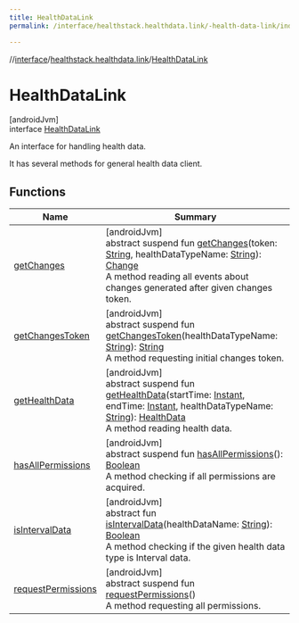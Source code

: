 ```yaml
---
title: HealthDataLink
permalink: /interface/healthstack.healthdata.link/-health-data-link/index.html

---
```

//[interface](../../../index.html)/[healthstack.healthdata.link](../index.html)/[HealthDataLink](index.html)



# HealthDataLink



[androidJvm]\
interface [HealthDataLink](index.html)

An interface for handling health data.



It has several methods for general health data client.



## Functions


| Name | Summary |
|---|---|
| [getChanges](get-changes.html) | [androidJvm]<br>abstract suspend fun [getChanges](get-changes.html)(token: [String](https://kotlinlang.org/api/latest/jvm/stdlib/kotlin/-string/index.html), healthDataTypeName: [String](https://kotlinlang.org/api/latest/jvm/stdlib/kotlin/-string/index.html)): [Change](../-change/index.html)<br>A method reading all events about changes generated after given changes token. |
| [getChangesToken](get-changes-token.html) | [androidJvm]<br>abstract suspend fun [getChangesToken](get-changes-token.html)(healthDataTypeName: [String](https://kotlinlang.org/api/latest/jvm/stdlib/kotlin/-string/index.html)): [String](https://kotlinlang.org/api/latest/jvm/stdlib/kotlin/-string/index.html)<br>A method requesting initial changes token. |
| [getHealthData](get-health-data.html) | [androidJvm]<br>abstract suspend fun [getHealthData](get-health-data.html)(startTime: [Instant](https://developer.android.com/reference/kotlin/java/time/Instant.html), endTime: [Instant](https://developer.android.com/reference/kotlin/java/time/Instant.html), healthDataTypeName: [String](https://kotlinlang.org/api/latest/jvm/stdlib/kotlin/-string/index.html)): [HealthData](../-health-data/index.html)<br>A method reading health data. |
| [hasAllPermissions](has-all-permissions.html) | [androidJvm]<br>abstract suspend fun [hasAllPermissions](has-all-permissions.html)(): [Boolean](https://kotlinlang.org/api/latest/jvm/stdlib/kotlin/-boolean/index.html)<br>A method checking if all permissions are acquired. |
| [isIntervalData](is-interval-data.html) | [androidJvm]<br>abstract fun [isIntervalData](is-interval-data.html)(healthDataName: [String](https://kotlinlang.org/api/latest/jvm/stdlib/kotlin/-string/index.html)): [Boolean](https://kotlinlang.org/api/latest/jvm/stdlib/kotlin/-boolean/index.html)<br>A method checking if the given health data type is Interval data. |
| [requestPermissions](request-permissions.html) | [androidJvm]<br>abstract suspend fun [requestPermissions](request-permissions.html)()<br>A method requesting all permissions. |

